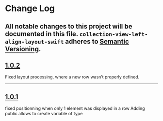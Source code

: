# Change Log

All notable changes to this project will be documented in this file.
`collection-view-left-align-layout-swift` adheres to [Semantic Versioning](http://semver.org/).
---

## [1.0.2](https://github.com/Digipolitan/collection-view-left-align-flow-layout-swift/releases/tag/v1.0.2)

Fixed layout processing, where a new row wasn’t properly defined.

---

## [1.0.1](https://github.com/Digipolitan/collection-view-left-align-flow-layout-swift/releases/tag/v1.0.1)

fixed positionning when only 1 element was displayed in a row
Adding public allows to create variable of type
